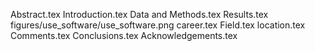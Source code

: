 Abstract.tex
Introduction.tex
Data and Methods.tex
Results.tex
figures/use_software/use_software.png
career.tex
Field.tex
location.tex
Comments.tex
Conclusions.tex
Acknowledgements.tex